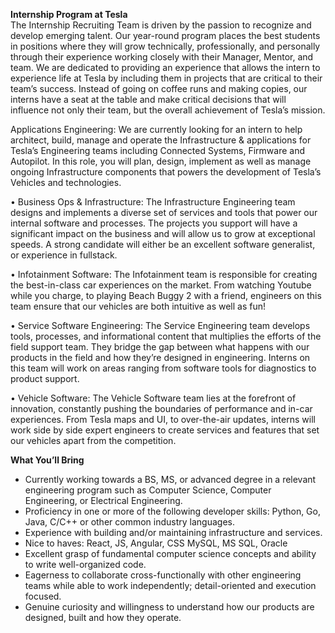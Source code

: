 **Internship Program at Tesla**   
The Internship Recruiting Team is driven by the passion to recognize and develop emerging talent. Our year-round program places the best students in positions where they will grow technically, professionally, and personally through their experience working closely with their Manager, Mentor, and team. We are dedicated to providing an experience that allows the intern to experience life at Tesla by including them in projects that are critical to their team’s success. Instead of going on coffee runs and making copies, our interns have a seat at the table and make critical decisions that will influence not only their team, but the overall achievement of Tesla’s mission.

Applications Engineering: We are currently looking for an intern to help architect, build, manage and operate the Infrastructure & applications for Tesla’s Engineering teams including Connected Systems, Firmware and Autopilot. In this role, you will plan, design, implement as well as manage ongoing Infrastructure components that powers the development of Tesla’s Vehicles and technologies.

• Business Ops & Infrastructure: The Infrastructure Engineering team designs and implements a diverse set of services and tools that power our internal software and processes. The projects you support will have a significant impact on the business and will allow us to grow at exceptional speeds. A strong candidate will either be an excellent software generalist, or experience in fullstack.

• Infotainment Software: The Infotainment team is responsible for creating the best-in-class car experiences on the market. From watching Youtube while you charge, to playing Beach Buggy 2 with a friend, engineers on this team ensure that our vehicles are both intuitive as well as fun!

• Service Software Engineering: The Service Engineering team develops tools, processes, and informational content that multiplies the efforts of the field support team. They bridge the gap between what happens with our products in the field and how they’re designed in engineering. Interns on this team will work on areas ranging from software tools for diagnostics to product support.

• Vehicle Software: The Vehicle Software team lies at the forefront of innovation, constantly pushing the boundaries of performance and in-car experiences. From Tesla maps and UI, to over-the-air updates, interns will work side by side expert engineers to create services and features that set our vehicles apart from the competition.

**What You’ll Bring**
-   Currently working towards a BS, MS, or advanced degree in a relevant engineering program such as Computer Science, Computer Engineering, or Electrical Engineering. 
-   Proficiency in one or more of the following developer skills: Python, Go, Java, C/C++ or other common industry languages.
-   Experience with building and/or maintaining infrastructure and services. 
-   Nice to haves: React, JS, Angular, CSS MySQL, MS SQL, Oracle
-   Excellent grasp of fundamental computer science concepts and ability to write well-organized code.
-   Eagerness to collaborate cross-functionally with other engineering teams while able to work independently; detail-oriented and execution focused.
-   Genuine curiosity and willingness to understand how our products are designed, built and how they operate.

